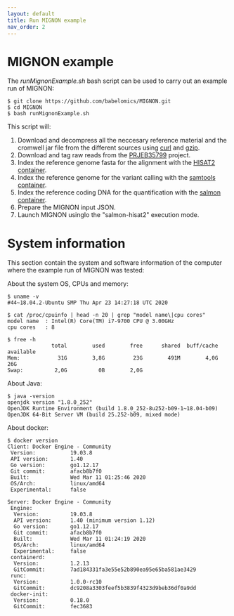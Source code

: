 ```yaml
---
layout: default
title: Run MIGNON example
nav_order: 2
---
```


# MIGNON example

The *runMignonExample.sh* bash script can be used to carry out an example run of MIGNON:

```
$ git clone https://github.com/babelomics/MIGNON.git
$ cd MIGNON
$ bash runMignonExample.sh
```

This script will:

1. Download and decompress all the neccesary reference material and the cromwell jar file from the different sources using [curl](https://curl.haxx.se/) and [gzip](https://www.gnu.org/software/gzip/).
2. Download and tag raw reads from the [PRJEB35799](https://www.ebi.ac.uk/ena/data/view/PRJEB35799) project.
3. Index the reference genome fasta for the alignment with the [HISAT2 container](quay.io/biocontainers/hisat2:2.1.0).
4. Index the reference genome for the variant calling with the [samtools container](quay.io/biocontainers/samtools:1.9--h8571acd_11).
5. Index the reference coding DNA for the quantification with the [salmon container](quay.io/biocontainers/salmon:0.13.0--h86b0361_2).
6. Prepare the MIGNON input JSON.
7. Launch MIGNON usingIo the "salmon-hisat2" execution mode.

# System information

This section contain the system and software information of the computer where the example run of MIGNON was tested:

About the system OS, CPUs and memory:

```
$ uname -v
#44~18.04.2-Ubuntu SMP Thu Apr 23 14:27:18 UTC 2020

$ cat /proc/cpuinfo | head -n 20 | grep "model name\|cpu cores"
model name	: Intel(R) Core(TM) i7-9700 CPU @ 3.00GHz
cpu cores	: 8

$ free -h
              total        used        free      shared  buff/cache   available
Mem:            31G        3,8G         23G        491M        4,0G         26G
Swap:          2,0G          0B        2,0G
```

About Java:

```
$ java -version
openjdk version "1.8.0_252"
OpenJDK Runtime Environment (build 1.8.0_252-8u252-b09-1~18.04-b09)
OpenJDK 64-Bit Server VM (build 25.252-b09, mixed mode)
```

About docker:

```
$ docker version 
Client: Docker Engine - Community
 Version:           19.03.8
 API version:       1.40
 Go version:        go1.12.17
 Git commit:        afacb8b7f0
 Built:             Wed Mar 11 01:25:46 2020
 OS/Arch:           linux/amd64
 Experimental:      false

Server: Docker Engine - Community
 Engine:
  Version:          19.03.8
  API version:      1.40 (minimum version 1.12)
  Go version:       go1.12.17
  Git commit:       afacb8b7f0
  Built:            Wed Mar 11 01:24:19 2020
  OS/Arch:          linux/amd64
  Experimental:     false
 containerd:
  Version:          1.2.13
  GitCommit:        7ad184331fa3e55e52b890ea95e65ba581ae3429
 runc:
  Version:          1.0.0-rc10
  GitCommit:        dc9208a3303feef5b3839f4323d9beb36df0a9dd
 docker-init:
  Version:          0.18.0
  GitCommit:        fec3683
```
